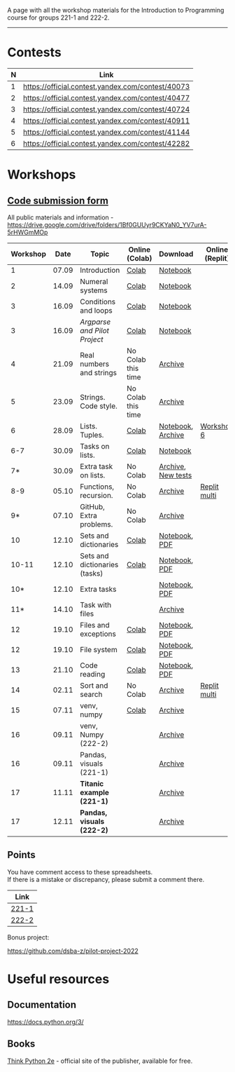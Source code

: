 A page with all the workshop materials for the Introduction to Programming course for groups 221-1 and 222-2.

-----

# Contests

| N | Link |
|---|------|
| 1 | https://official.contest.yandex.com/contest/40073 |
| 2 | https://official.contest.yandex.com/contest/40477 |
| 3 | https://official.contest.yandex.com/contest/40724 |
| 4 | https://official.contest.yandex.com/contest/40911 |
| 5 | https://official.contest.yandex.com/contest/41144 |
| 6 | https://official.contest.yandex.com/contest/42282 |


# Workshops

## [**Code submission form**][codeform]

All public materials and information - https://drive.google.com/drive/folders/1Bf0GUUyr9CKYaN0_YV7urA-5rHWGmMOp


| Workshop |  Date |           Topic              |      Online (Colab)       |     Download                                  |  Online (Replit)       |
|----------|-------|------------------------------|---------------------------|-----------------------------------------------|------------------------|
| 1        | 07.09 | Introduction                 |     [Colab][w1colab]      | [Notebook][w1dl]                              |                        | 
| 2        | 14.09 | Numeral systems              |    [Colab][w2_num_colab]  | [Notebook][w2_num_dl]                         |                        | 
| 3        | 16.09 | Conditions and loops         |    [Colab][w2_if_colab]   | [Notebook][w2_if_dl]                          |                        | 
| 3        | 16.09 | *Argparse and Pilot Project* |[Colab][w2_argparse_colab] | [Notebook][w2_argparse_dl]                    |                        | 
| 4        | 21.09 | Real numbers and strings     |    No Colab this time     | [Archive][w3_strings_dl]                      |                        | 
| 5        | 23.09 | Strings. Code style.         |    No Colab this time     | [Archive][w3_strings2_dl]                     |                        | 
| 6        | 28.09 | Lists. Tuples.               |      [Colab][w4_1_cl]     | [Notebook][w4_1_dl], [Archive][w4_py]         | [Workshop 6][w4_1_r]   |
| 6-7      | 30.09 | Tasks on lists.              |      [Colab][w4_2_cl]     | [Notebook][w4_2_dl]                           |                        |
| 7*       | 30.09 | Extra task on lists.         |      No Colab             | [Archive][w4_extra], [New tests][w4_newtest]  |                        | 
| 8-9      | 05.10 | Functions, recursion.        |      No Colab             | [Archive][w8]                                 |  [Replit multi][w8_r]  |
| 9*       | 07.10 | GitHub, Extra problems.      |      No Colab             | [Archive][w9p]                                |                        |
| 10       | 12.10 | Sets and dictionaries        |      [Colab][w10c]        | [Notebook][w10], [PDF][w10pdf]                |                        | 
| 10-11    | 12.10 | Sets and dictionaries (tasks)|      [Colab][w11c]        | [Notebook][w11], [PDF][w11pdf]                |                        | 
| 10*      | 12.10 | Extra tasks                  |                           | [Notebook][w10ei], [PDF][w10ep]               |                        | 
| 11*      | 14.10 | Task with files              |                           | [Archive][w11pil]                             |                        | 
| 12       | 19.10 | Files and exceptions         |      [Colab][w12c]        | [Notebook][w12i], [PDF][w12p]                 |                        | 
| 12       | 19.10 | File system                  |      [Colab][w12_2c]      | [Notebook][w12_2i], [PDF][w12_2p]             |                        |
| 13       | 21.10 | Code reading                 |      [Colab][w13c]        | [Notebook][w13i], [PDF][w13p]                 |                        |
| 14       | 02.11 | Sort and search              |      No Colab             | [Archive][w14d]                               | [Replit multi][w14r]   |
| 15       | 07.11 | venv, numpy                  |      [Colab][w15c]        | [Archive][w15d]                               |                        |
| 16       | 09.11 | venv, Numpy (222-2)          |                           | [Archive][w16d_np]                            |                        |
| 16       | 09.11 | Pandas, visuals (221-1)      |                           | [Archive][w16d_p]                             |                        |
| 17       | 11.11 | **Titanic example (221-1)**  |                           | [Archive][w17d_p]                             |                        |
| 17       | 12.11 | **Pandas, visuals (222-2)**  |                           | [Archive][w17d_np]                            |                        |

## Points

You have comment access to these spreadsheets.  
If there is a mistake or discrepancy, please submit a comment there.

| Link |
|-------------|
| [221-1](https://docs.google.com/spreadsheets/d/1pDm5pkMTnfvrxfvwpoZlaRLNKfc4i2HQIh3_QKPg6V4/edit?usp=sharing) |
| [222-2](https://docs.google.com/spreadsheets/d/1WbA4aTaWqT_baaN8CiEEkIb0UTLmVJp1ObLef4YSQxg/edit?usp=sharing) |


Bonus project:

https://github.com/dsba-z/pilot-project-2022

# Useful resources

## Documentation

https://docs.python.org/3/

## Books

[Think Python 2e](https://greenteapress.com/wp/think-python-2e/) - official site of the publisher, available for free.

[codeform]: https://docs.google.com/forms/d/e/1FAIpQLSe-rqt0yqQCnEDbGmMhMyEosYOyYXWVbFqH6YkPA2bgrjTNyA/viewform

[w1colab]: https://colab.research.google.com/drive/1-FiCxyZbSGnoJ26-DXDZo0jYAOiVFT4Y
[w1dl]: https://drive.google.com/uc?export=download&id=1-FiCxyZbSGnoJ26-DXDZo0jYAOiVFT4Y

[w2_num_colab]: https://colab.research.google.com/drive/1jR__YPqHxjtJJmyTQ5dfBooSo4_WXOqV
[w2_num_dl]: https://drive.google.com/uc?export=download&id=1jR__YPqHxjtJJmyTQ5dfBooSo4_WXOqV

[w2_if_colab]: https://colab.research.google.com/drive/19-MCsutJtb9NB7iFpmjMDjXXJIDEA86V
[w2_if_dl]: https://drive.google.com/uc?export=download&id=19-MCsutJtb9NB7iFpmjMDjXXJIDEA86V

[w2_argparse_colab]: https://colab.research.google.com/drive/1HoVq-X0k02z9Xz3v-XCQBGZ88rUKWW4B
[w2_argparse_dl]: https://drive.google.com/uc?export=download&id=1HoVq-X0k02z9Xz3v-XCQBGZ88rUKWW4B

[w3_strings_dl]: https://drive.google.com/uc?export=download&id=12nN68oEluxw_8Ovrt5vmeBs4RO4zGFPQ
[w3_strings2_dl]: https://drive.google.com/uc?export=download&id=15ol_KM4iOEc3KKasbNWpTx8kBYXaO6MZ

[w4_1_r]: https://replit.com/@l8doku/Workshop6lists

[w4_1_cl]: https://colab.research.google.com/drive/1jDuF9WzkyIWy794z5fz9vJzh5cXD2E8R
[w4_1_dl]: https://drive.google.com/uc?export=download&id=1jDuF9WzkyIWy794z5fz9vJzh5cXD2E8R

[w4_2_cl]: https://colab.research.google.com/drive/1BG9zMmJyFZwMtetodpkgJaxH2-5x_65C
[w4_2_dl]: https://drive.google.com/uc?export=download&id=1BG9zMmJyFZwMtetodpkgJaxH2-5x_65C

[w4_py]: https://drive.google.com/uc?export=download&id=1Z1xF3ClSJ3D0mTBZvgB4HB93bzidiYn9

[w4_extra]: https://drive.google.com/uc?export=download&id=1PmqjH-HoI7B7sQH35dAza0jE1p1dRxFa
[w4_newtest]: https://drive.google.com/uc?export=download&id=1sJpej6wM5BGSfaxKRYYf_QHnIqIgZw7V

[w8]: https://drive.google.com/uc?export=download&id=114DyMpuwLIDkPTAiVDJjxz1UYqUX0Mo9
[w8_r]: https://replit.com/join/nbutkccbri-l8doku

[w9p]: https://drive.google.com/uc?export=download&id=13xWL_xoV8q9vVvqglngJ-

[w10]: https://drive.google.com/uc?export=download&id=1c2iuUYXmLKUrbqM1viaBDHevZhl-tuTW
[w10c]: https://colab.research.google.com/drive/1c2iuUYXmLKUrbqM1viaBDHevZhl-tuTW
[w10pdf]: https://drive.google.com/uc?export=download&id=12WzXNCpGYW1TZwENFmVQbeV5UT8qpr0r
[w11]: https://drive.google.com/uc?export=download&id=1_-1t7Y9U4AYp2qB_Ha2n5a-3U-iB8im3
[w11c]: https://colab.research.google.com/drive/1_-1t7Y9U4AYp2qB_Ha2n5a-3U-iB8im3
[w11pdf]: https://drive.google.com/uc?export=download&id=1CLYuwDXxYdm7Z2ln7rxRvtFMd1B9wgE0

[w10ep]: https://drive.google.com/file/d/1nweMX3w019ihoTox_7VHzXgHTqCXUr2V/view?usp=sharing
[w10ei]: https://drive.google.com/uc?export=download&id=1dsGSrWK4Cldp6hAnVTNOGwklCQui9Qzt

[w12p]: https://drive.google.com/uc?export=download&id=1CcBRDldXrdsviT5fxt15MzLpLnB1lPnQ
[w12c]: https://colab.research.google.com/drive/1NFhpUAsBaQjQxxxgfzWG8mmL1ru1c1a0
[w12i]: https://drive.google.com/uc?export=download&id=1NFhpUAsBaQjQxxxgfzWG8mmL1ru1c1a0

[w11pil]: https://drive.google.com/uc?export=download&id=1LwA0Wh5OKItr-QUolH_uO2pqBoS2R1Yh

[w12_2c]: https://colab.research.google.com/drive/15Ose0T4UpzhvQL6WdZVbL8cx4lhh9cQr
[w12_2i]: https://drive.google.com/uc?export=download&id=15Ose0T4UpzhvQL6WdZVbL8cx4lhh9cQr
[w12_2p]: https://drive.google.com/uc?export=download&id=1bK8bebnQ1PKYMoX5R_Tk3sgs8aPaq_RH

[w13c]: https://colab.research.google.com/drive/1VSxYW9JKw4MRzT5cfSHuWI9wVahYmBNG
[w13i]: https://drive.google.com/uc?export=download&id=1VSxYW9JKw4MRzT5cfSHuWI9wVahYmBNG
[w13p]: https://drive.google.com/uc?export=download&id=1VYxoURvsfAmZwtwJxfNtyculaQIXQKjH

[w14d]: https://drive.google.com/uc?export=download&id=1biBvih5DSA03cg6FOtH_meF27ng_KJGX
[w14r]: https://replit.com/join/ahazvzfuoa-l8doku

[w15c]: https://colab.research.google.com/drive/1fSIDp4dxOWh_vT32QZJZ1riZOYfxEmRF
[w15d]: https://drive.google.com/uc?export=download&id=1fSIDp4dxOWh_vT32QZJZ1riZOYfxEmRF

[w16d_np]: https://drive.google.com/uc?export=download&id=1Fz8uwxrFl5rcsxM6dx_w174METtOxJ_-
[w16d_p]: https://drive.google.com/uc?export=download&id=1IMcCyhf0xt2UbMZ3r5EZHC0ROkh5I4qd

[w17d_p]: https://drive.google.com/uc?export=download&id=1hdMP4_tYhjhXgvgDhcYXHJiuBUeTWort


[w17d_np]: https://drive.google.com/uc?export=download&id=1ZewHP0adTKkxGSnmDPK9deZvV0wH_Hwq
